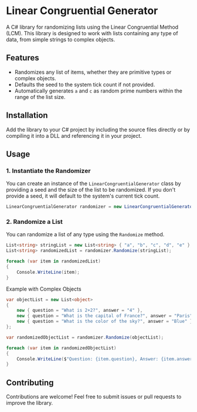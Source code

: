 # Linear Congruential Generator

A C# library for randomizing lists using the Linear Congruential Method (LCM). This library is designed to work with lists containing any type of data, from simple strings to complex objects.

## Features

- Randomizes any list of items, whether they are primitive types or complex objects.
- Defaults the seed to the system tick count if not provided.
- Automatically generates `a` and `c` as random prime numbers within the range of the list size.

## Installation

Add the library to your C# project by including the source files directly or by compiling it into a DLL and referencing it in your project.

## Usage

### 1. Instantiate the Randomizer

You can create an instance of the `LinearCongruentialGenerator` class by providing a seed and the size of the list to be randomized. If you don't provide a seed, it will default to the system's current tick count.

```csharp
LinearCongruentialGenerator randomizer = new LinearCongruentialGenerator();
```

### 2. Randomize a List

You can randomize a list of any type using the `Randomize` method.

```csharp
List<string> stringList = new List<string> { "a", "b", "c", "d", "e" };
List<string> randomizedList = randomizer.Randomize(stringList);

foreach (var item in randomizedList)
{
    Console.WriteLine(item);
}
```

Example with Complex Objects

```csharp
var objectList = new List<object>
{
    new { question = "What is 2+2?", answer = "4" },
    new { question = "What is the capital of France?", answer = "Paris" },
    new { question = "What is the color of the sky?", answer = "Blue" }
};

var randomizedObjectList = randomizer.Randomize(objectList);

foreach (var item in randomizedObjectList)
{
    Console.WriteLine($"Question: {item.question}, Answer: {item.answer}");
}
```

## Contributing

Contributions are welcome! Feel free to submit issues or pull requests to improve the library.
